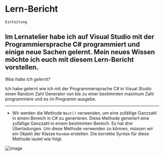 # Lern-Bericht

`Einleitung`

Im Lernatelier habe ich auf Visual Studio mit der Programmiersprache C# programmiert und einige neue Sachen gelernt. Mein neues Wissen möchte ich euch mit diesem Lern-Bericht vorstellen.
-------------------------------------------------------------------------------------------------------------------------------------------------------------------------

*Was habe ich gelernt?*

Ich habe gelernt wie ich mit der Programmiersprache C# in Visual Studio einen Random Zahl Generator von bis zu einer bestimmten maximum Zahl programmiere und es im Programm ausgebe.

-------------------------------------------------------------------------------------------------------------------------------------------------------------------------


* Wir werden die Methode `Next()` verwenden, um eine zufällige Ganzzahl in einem Bereich in C# zu generieren. Diese Methode generiert eine zufällige Ganzzahl in einem bestimmten Bereich. Es hat drei Überladungen. Um diese Methode verwenden zu können, müssen wir ein Objekt der Klasse `Random` erstellen. Die korrekte Syntax für diese Methode lautet wie folgt.

![image](https://user-images.githubusercontent.com/110892641/189845140-cc642fc1-300c-4cbc-9a55-5509becac9fd.png)



